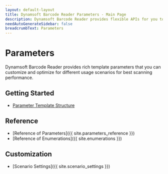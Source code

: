 ```yaml
---
layout: default-layout
title: Dynamsoft Barcode Reader Parameters - Main Page
description: Dynamsoft Barcode Reader provides flexible APIs for you to customize the scanning settings for different usage scenarios. 
needAutoGenerateSidebar: false
breadcrumbText: Parameters
---
```


# Parameters

Dynamsoft Barcode Reader provides rich template parameters that you can customize and optimize for different usage scenarios for best scanning performance.

## Getting Started

- [Parameter Template Structure](structure-and-interfaces-of-parameters.md)

## Reference

- [Reference of Parameters]({{ site.parameters_reference }})
- [Reference of Enumerations]({{ site.enumerations }})

## Customization

- [Scenario Settings]({{ site.scenario_settings }})
